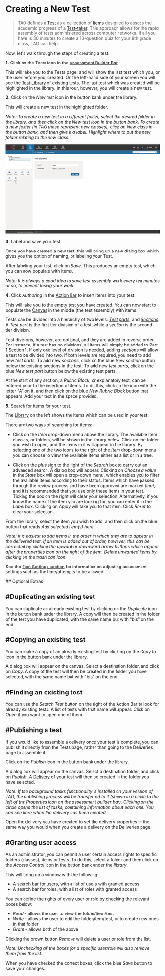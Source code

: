 <!--
created_at: 2016-12-15
authors:         
    - "Catherine Pease"
--> 

# Creating a New Test

>TAO defines a [Test](../tests/what-is-a-test.md) as a collection of [Items](../interactions/what-is-an-interaction.md) designed to assess the academic progress of a [Test-taker](../appendix/glossary.md#test-taker). This approach allows for the rapid assembly of tests administered across computer networks. If all you have is 30 minutes to create a 10-question quiz for your 8th grade class, TAO can help.

Now, let's walk through the steps of creating a test.

**1.** Click on the Tests icon in the [Assessment Builder Bar](../appendix/glossary.md#assessment-builder-bar). 

This will take you to the Tests page, and will show the last test which you, or the user before you, created. On the left-hand side of your screen you will see the [Test Library](../appendix/glossary.md#test-library) of existing tests. The last test which was created will be highlighted in the library. In this tour, however, you will create a new test.

**2.**  Click on the *New test* icon in the button bank under the library.

This will create a new test in the highlighted folder.

*Note: To create a new test in a different folder, select the desired folder in the library, and then click on the New test icon in the button bank. To create a new folder (in TAO these represent new classes), click on New class in the button bank, and then give it a label. Highlight where to put the new folder relating to the new class.*

![Creating a new Test](../resources/backend/tests/new-test.png)
 
**3.**  Label and save your test.

Once you have created a new test, this will bring up a new dialog box which gives you the option of naming, or labeling your Test.

After labeling your test, click on *Save*. This produces an empty test, which you can now populate with items.

*Note: It is always a good idea to save test assembly work every ten minutes or so, to prevent losing your work.*

**4.** Click *Authoring* in the [Action Bar](../appendix/glossary.md#action-bar) to insert items into your test.

This will take you to the empty test you have created. You can now start to populate the [Canvas](../appendix/glossary.md#canvas) in the middle (the test assembly) with items.

Tests can be divided into a hierarchy of two levels: *[Test parts](../appendix/glossary.md#test-part)*, and *[Sections](../appendix/glossary.md#section)*. A *Test part* is the first tier division of a test, while a *section* is the second tier division. 

Test divisions, however, are optional, and they are added in reverse order. For instance, if a test has no divisions, all items will simply be added to Part 1 Section 1. If only one level of division is needed, adding *sections* will allow a test to be divided into two. If both levels are required, you need to add new *test parts*. To add new *sections*, click on the blue *New section* button below the existing sections in the test. To add new *test parts*, click on the blue *New test part* button below the existing test parts.

At the start of any section, a *Rubric Block*, or explanatory text, can be entered prior to the insertion of items. To do this, click on the icon with the letter "A" on it, and then click on the blue *New Rubric Block* button that appears. Add your text in the space provided.

**5.** Search for items for your test.

The [Library](../appendix/glossary.md#library) on the left shows the items which can be used in your test.

There are two ways of searching for items:

- Click on the *Item* drop-down menu above the library. The available item classes, or folders, will be shown in the library below. Click on the folder you wish to open, and the items in it will appear in the library. By selecting one of the two icons to the right of the *Item* drop-down menu you can choose to view the available items either as a list or in a tree.

- Click on the *plus* sign to the right of the *Search* box to carry out an advanced search. A dialog box will appear. Clicking on *Choose a value* in the *State* box will open a drop-down menu, which enables you to filter the available items according to their status. Items which have passed through the review process and have been approved are marked *final*, and it is recommended that you use only these items in your test. Ticking the box on the right will clear your selection. Alternatively, if you know the name of the item you are looking for, you can enter it in the *Label* box. Clicking on *Apply* will take you to that item. Click *Reset* to clear your selection.
 

From the library, select the item you wish to add, and then click on the blue button that reads *Add selected item(s) here*. 

*Note: It is easiest to add items in the order in which they are to appear in the delivered test. If an item is added out of order, however, this can be corrected by clicking the upward or downward arrow buttons which appear after the properties icon on the right of the item. Delete unwanted items by clicking on the trash can icon.*

See the [Test Settings section](../tests/tests-settings.md) for information on adjusting assessment settings such as the time/attempts to be allowed.

<aside class="optional-extras">
## Optional Extras

## #Duplicating an existing test

You can duplicate an already existing test by clicking on the *Duplicate* icon in the button bank under the library. A copy will then be created in the folder of the test you have duplicated, with the same name but with "bis" on the end.

## #Copying an existing test

You can make a copy of an already existing test by clicking on the *Copy to* icon in the button bank under the library. 

A dialog box will appear on the canvas. Select a destination folder, and click on *Copy*. A copy of the test will then be created in the folder you have selected, with the same name but with "bis" on the end.

## #Finding an existing test

You can use the *Search Test* button on the right of the Action Bar to look for already existing tests. A list of tests with that name will appear. Click on *Open* if you want to open one of them.

## #Publishing a test

If you would like to assemble a delivery once your test is complete, you can publish it directly from the Tests page, rather than going to the Deliveries page to assemble it.

Click on the *Publish* icon in the button bank under the library.

A dialog box will appear on the canvas. Select a destination folder, and click on *Publish*. A [Delivery](../appendix/glossary.md#delivery) of your test will then be created in the folder you have selected.

*Note: If the background tasks functionality is installed on your version of TAO, the publishing process will be transferred to it (shown in a circle to the left of the [Properties](../appendix/glossary.md#properties) icon on the assessment builder bar). Clicking on the circle opens the list of tasks, containing information about each one. You can see here when the delivery has been created.*   
 
Open the delivery you have created to set the delivery properties in the same way you would when you create a delivery on the Deliveries page.


## #Granting user access

As an administrator, you can permit a user certain access rights to specific folders (classes), items or tests. To do this, select a folder and then click on the *Access Control* icon in the button bank under the *library*.  

This will bring up a window with the following:

- A search bar for users, with a list of users with granted access
- A search bar for roles, with a list of roles with granted access

You can define the rights of every user or role by checking the relevant boxes below:

- *Read* - allows the user to view the folder/item/test
- *Write* - allows the user to edit the folder/item/test, or to create new ones in that folder
- *Grant* - allows both of the above
 
Clicking the brown button *Remove* will delete a user or role from the list. 

*Note: Unchecking all the boxes for a specific user/role will also remove them from the list.*
 
When you have checked the correct boxes, click the blue *Save* button to save your changes.


</aside>